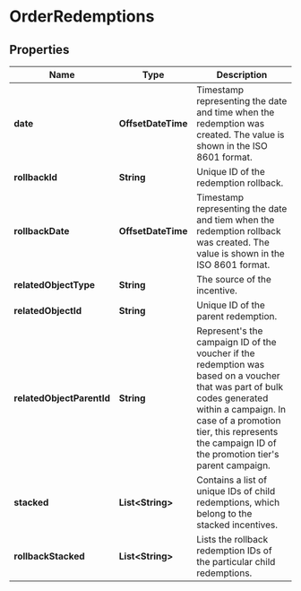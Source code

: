 

# OrderRedemptions


## Properties

| Name | Type | Description |
|------------ | ------------- | ------------- |
|**date** | **OffsetDateTime** | Timestamp representing the date and time when the redemption was created. The value is shown in the ISO 8601 format. |
|**rollbackId** | **String** | Unique ID of the redemption rollback. |
|**rollbackDate** | **OffsetDateTime** | Timestamp representing the date and tiem when the redemption rollback was created. The value is shown in the ISO 8601 format. |
|**relatedObjectType** | **String** | The source of the incentive. |
|**relatedObjectId** | **String** | Unique ID of the parent redemption. |
|**relatedObjectParentId** | **String** | Represent&#39;s the campaign ID of the voucher if the redemption was based on a voucher that was part of bulk codes generated within a campaign. In case of a promotion tier, this represents the campaign ID of the promotion tier&#39;s parent campaign. |
|**stacked** | **List&lt;String&gt;** | Contains a list of unique IDs of child redemptions, which belong to the stacked incentives. |
|**rollbackStacked** | **List&lt;String&gt;** | Lists the rollback redemption IDs of the particular child redemptions. |




